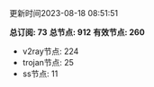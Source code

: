 更新时间2023-08-18 08:51:51

**总订阅: 73**
**总节点: 912**
**有效节点: 260**
- v2ray节点: 224
- trojan节点: 25
- ss节点: 11
